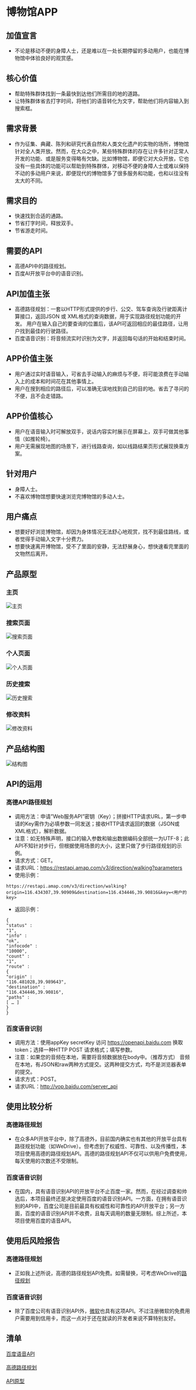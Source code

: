 # 博物馆APP

## 加值宣言
- 不论是移动不便的身障人士，还是难以在一处长期停留的多动用户，也能在博物馆中体验良好的观赏感。

## 核心价值
- 帮助特殊群体找到一条最快到达他们所需目的地的道路。
- 让特殊群体省去打字时间，将他们的语音转化为文字，帮助他们将内容输入到搜索框。

## 需求背景
- 作为征集、典藏、陈列和研究代表自然和人类文化遗产的实物的场所，博物馆针对全人类开放。然而，在大众之中，某些特殊群体的存在让许多针对正常人开发的功能、或是服务变得略有欠缺。比如博物馆，即便它对大众开放，它也没有一些具体的功能可以帮助到特殊群体，对移动不便的身障人士或难以保持不动的多动用户来说，即便现代的博物馆多了很多服务和功能，也和以往没有太大的不同。

## 需求目的
- 快速找到合适的通路。
- 节省打字时间，释放双手。
- 节省游走时间。

## 需要的API
- 高德API中的路径规划。
- 百度AI开放平台中的语音识别。

## API加值主张
- 高德路径规划：一套以HTTP形式提供的步行、公交、驾车查询及行驶距离计算接口，返回JSON 或 XML格式的查询数据，用于实现路径规划功能的开发。 用户在输入自己的要查询的位置后，该API可返回相应的最佳路径，让用户找到最佳的行驶路径。
- 百度语音识别：将音频流实时识别为文字，并返回每句话的开始和结束时间。

## APP价值主张
- 用户通过实时语音输入，可省去手动输入的麻烦与不便，将可能浪费在手动输入上的成本和时间花在其他事情上。
- 用户在搜到相应的路径后，可以准确无误地找到自己的目的地。省去了寻问的不便，且不会走错路。

## APP价值核心
- 用户在语音输入时可解放双手，说话内容实时展示在屏幕上，双手可做其他事情（如推轮椅）。
- 用户无需展现地图的场景下，进行线路查询，如以线路结果页形式展现换乘方案。

## 针对用户
- 身障人士。
- 不喜欢博物馆想要快速浏览完博物馆的多动人士。

## 用户痛点
- 想要好好浏览博物馆，却因为身体情况无法舒心地观赏，找不到最佳路线，或者觉得手动输入文字十分费力。
- 想要快速离开博物馆，受不了里面的安静，无法舒展身心，想快速看完里面的文物然后离开。

## 产品原型
### 主页
![主页](/picture/主页.png)
### 搜索页面
![搜索页面](/picture/搜索.png)
### 个人页面
![个人页面](/picture/个人主页.png)
### 历史搜索
![历史搜索](/picture/历史搜索.png)
### 修改资料
![修改资料](/picture/修改资料.png)

## 产品结构图
![结构图](/picture/结构图.png)

## API的运用
### 高德API路径规划
- 调用方法：申请”Web服务API”密钥（Key）；拼接HTTP请求URL，第一步申请的Key需作为必填参数一同发送；接收HTTP请求返回的数据（JSON或XML格式），解析数据。
- 注意：如无特殊声明，接口的输入参数和输出数据编码全部统一为UTF-8；此API不知针对步行，但根据使用场景的大小，这里只做了步行路径规划的示例。
- 请求方式：GET。
- 请求URL：https://restapi.amap.com/v3/direction/walking?parameters
- 使用示例：
```
https://restapi.amap.com/v3/direction/walking?origin=116.434307,39.90909&destination=116.434446,39.90816&key=<用户的key>
```
- 返回示例：
```
{
"status" :
"1",
"info" :
"ok",
"infocode" :
"10000",
"count" :
"1",
"route" :
{
"origin" :
"116.481028,39.989643",
"destination" :
"116.434446,39.90816",
"paths" :
[ … ]
}
}
```

### 百度语音识别
- 调用方法：使用appKey secretKey 访问 https://openapi.baidu.com 换取 token；选择一种HTTP POST 请求格式；填写参数。
- 注意：如果您的音频在本地，需要将音频数据放在body中。（推荐方式） 音频在本地，有JSON和raw两种方式提交。这两种提交方式，均不是浏览器表单的提交。
- 请求方式：POST。
- 请求URL：http://vop.baidu.com/server_api

## 使用比较分析
### 高德路径规划
- 在众多API开放平台中，除了高德外，目前国内确实也有其他的开放平台具有路径规划功能（如WeDrive）。但考虑到了权威性、可靠性、以及传播性，本项目使用高德的路径规划API。高德的路径规划API不仅可以供用户免费使用，每天使用的次数还不受限制。

### 百度语音识别
- 在国内，具有语音识别API的开放平台不止百度一家。然而，在经过调查和帅选后，本项目最终还是决定使用百度的语音识别API。一方面，在拥有语音识别的API中，百度公司是目前最具有权威性和可靠性的API开放平台；另一方面，百度的语音识别API并不收费，且每天调用的数量无限制。综上所述，本项目使用百度的语音API。

## 使用后风险报告
### 高德路径规划
- 正如我上述所说，高德的路径规划API免费。如需替换，可考虑WeDrive的[路径规划](http://wdopen.mapbar.com/apihelp/API/RoutePlan/)

### 百度语音识别
- 除了百度公司有语音识别API外，[微软](https://azure.microsoft.com/zh-cn/services/cognitive-services/speech-to-text/)也具有这项API。不过注册微软的免费用户需要用到信用卡，而这一点对于还在就读的开发者来说不算特别友好。

## 清单

[百度语音API](https://ai.baidu.com/tech/speech)<br></br>
[高德路径规划](https://lbs.amap.com/api/webservice/guide/api/direction/)<br></br>
[API原型](http://nfunm076.gitee.io/musume)
